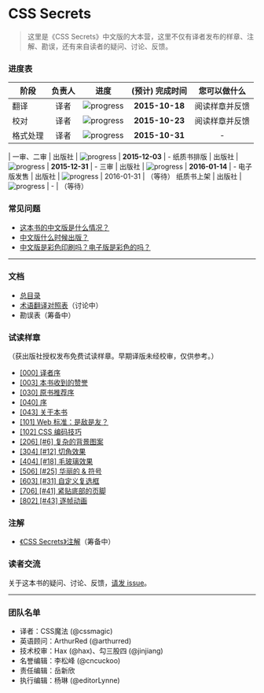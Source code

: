 # CSS Secrets

> 这里是《CSS Secrets》中文版的大本营，这里不仅有译者发布的样章、注解、勘误，还有来自读者的疑问、讨论、反馈。

### 进度表 <a name="progress">&nbsp;</a>

阶段 | 负责人 | 进度 | (预计) 完成时间 | 您可以做什么
---|:---:|---|:---:|:---:
翻译 | 译者 | ![progress](http://progressed.io/bar/100) | **2015-10-18** | 阅读样章并反馈
校对 | 译者 | ![progress](http://progressed.io/bar/100) | **2015-10-23** | 阅读样章并反馈
格式处理 | 译者 | ![progress](http://progressed.io/bar/100) | **2015-10-31** | -
|
一审、二审 | 出版社 |  ![progress](http://progressed.io/bar/100) | **2015-12-03** | -
纸质书排版 | 出版社 | ![progress](http://progressed.io/bar/100) | **2015-12-31** | -
三审 | 出版社 |  ![progress](http://progressed.io/bar/100) | **2016-01-14** | -
电子版发售 | 出版社 | ![progress](http://progressed.io/bar/0) | 2016-01-31 | （等待）
纸质书上架 | 出版社 | ![progress](http://progressed.io/bar/0) | - | （等待）

### 常见问题 <a name="faq">&nbsp;</a>

* [这本书的中文版是什么情况？](https://github.com/cssmagic/CSS-Secrets/issues/16#intro)
* [中文版什么时候出版？](https://github.com/cssmagic/CSS-Secrets/issues/16#when)
* [中文版是彩色印刷吗？电子版是彩色的吗？](https://github.com/cssmagic/CSS-Secrets/issues/16#typeset)

***

### 文档

* [总目录](https://github.com/cssmagic/CSS-Secrets/issues/17)
* [术语翻译对照表](https://github.com/cssmagic/CSS-Secrets/issues/1)（讨论中）
* 勘误表（筹备中）

### 试读样章 <a name="preview">&nbsp;</a>

（获出版社授权发布免费试读样章。早期译版未经校审，仅供参考。）

* [[000] 译者序](https://github.com/cssmagic/CSS-Secrets/issues/23)
* [[003] 本书收到的赞誉](https://github.com/cssmagic/CSS-Secrets/issues/21)
* [[030] 原书推荐序](https://github.com/cssmagic/CSS-Secrets/issues/9)
* [[040] 序](https://github.com/cssmagic/CSS-Secrets/issues/5)
* [[043] 关于本书](https://github.com/cssmagic/CSS-Secrets/issues/15)
* [[101] Web 标准：是敌是友？](https://github.com/cssmagic/CSS-Secrets/issues/7)
* [[102] CSS 编码技巧](https://github.com/cssmagic/CSS-Secrets/issues/8)
* [[206] [#6] 复杂的背景图案](https://github.com/cssmagic/CSS-Secrets/issues/10)
* [[304] [#12] 切角效果](https://github.com/cssmagic/CSS-Secrets/issues/11)
* [[404] [#18] 毛玻璃效果](https://github.com/cssmagic/CSS-Secrets/issues/12)
* [[506] [#25] 华丽的 & 符号](https://github.com/cssmagic/CSS-Secrets/issues/13)
* [[603] [#31] 自定义复选框](https://github.com/cssmagic/CSS-Secrets/issues/14)
* [[706] [#41] 紧贴底部的页脚](https://github.com/cssmagic/CSS-Secrets/issues/18)
* [[802] [#43] 逐帧动画](https://github.com/cssmagic/CSS-Secrets/issues/22)

### 注解

* [《CSS Secrets》注解](https://github.com/cssmagic/CSS-Secrets/tree/master/notes)（筹备中）

### 读者交流

关于这本书的疑问、讨论、反馈，[请发 issue](https://github.com/cssmagic/CSS-Secrets/issues)。

***

### 团队名单 <a name="team">&nbsp;</a>

* 译者：CSS魔法 (@cssmagic)
* 英语顾问：ArthurRed (@arthurred)
* 技术校审：Hax (@hax)、勾三股四 (@jinjiang)
* 名誉编辑：李松峰 (@cncuckoo)
* 责任编辑：岳新欣
* 执行编辑：杨琳 (@editorLynne)
